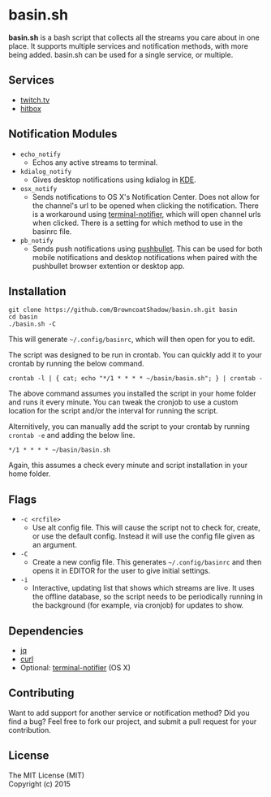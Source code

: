 basin.sh
=========
**basin.sh** is a bash script that collects all the streams you care about in one place. It supports multiple services and notification methods, with more being added. basin.sh can be used for a single service, or multiple.


## Services
- [twitch.tv](http://twitch.tv)
- [hitbox](http://hitbox.tv)


## Notification Modules
- `echo_notify`
  - Echos any active streams to terminal.
- `kdialog_notify`
  - Gives desktop notifications using kdialog in [KDE](https://www.kde.org/).
- `osx_notify`
  - Sends notifications to OS X's Notification Center. Does not allow for the channel's url to be opened when clicking the notification. There is a workaround using [terminal-notifier](https://github.com/alloy/terminal-notifier), which will open channel urls when clicked. There is a setting for which method to use in the basinrc file.
- `pb_notify`
  - Sends push notifications using [pushbullet](https://pushbullet.com). This can be used for both mobile notifications and desktop notifications when paired with the pushbullet browser extention or desktop app.


## Installation
```
git clone https://github.com/BrowncoatShadow/basin.sh.git basin
cd basin
./basin.sh -C
```
This will generate `~/.config/basinrc`, which will then open for you to edit.

The script was designed to be run in crontab. You can quickly add it to your crontab by running the below command.
```
crontab -l | { cat; echo "*/1 * * * * ~/basin/basin.sh"; } | crontab -
```
The above command assumes you installed the script in your home folder and runs it every minute. You can tweak the cronjob to use a custom location for the script and/or the interval for running the script.

Alternitively, you can manually add the script to your crontab by running `crontab -e` and adding the below line.  
```
*/1 * * * * ~/basin/basin.sh
```
Again, this assumes a check every minute and script installation in your home folder. 


## Flags
- `-c <rcfile>`
  - Use alt config file. This will cause the script not to check for, create, or use the default config. Instead it will use the config file given as an argument.
- `-C`
  - Create a new config file. This generates `~/.config/basinrc` and then opens it in EDITOR for the user to give initial settings.
- `-i`
  - Interactive, updating list that shows which streams are live. It uses the offline database, so the script needs to be periodically running in the background (for example, via cronjob) for updates to show.


## Dependencies
- [jq](http://stedolan.github.io/jq/)
- [curl](http://curl.haxx.se/)
- Optional: [terminal-notifier](https://github.com/alloy/terminal-notifier) (OS X)


## Contributing
Want to add support for another service or notification method? Did you find a bug? Feel free to fork our project, and submit a pull request for your contribution.


## License
The MIT License (MIT)  
Copyright (c) 2015
